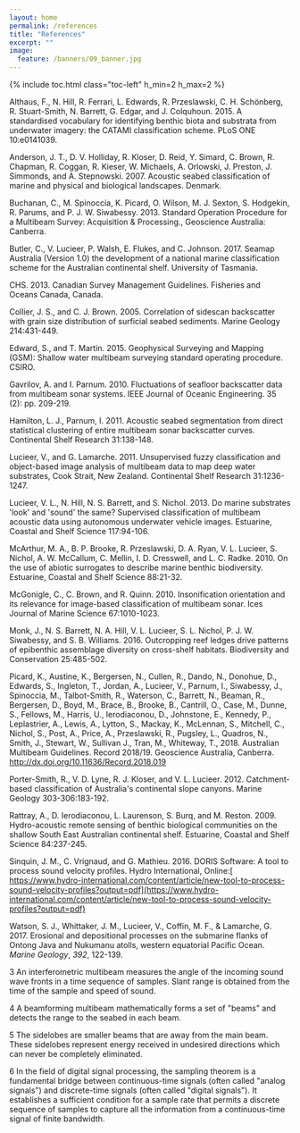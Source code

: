```yaml
---
layout: home
permalink: /references
title: "References"
excerpt: ""
image:
  feature: /banners/09_banner.jpg
---
```

{% include toc.html class="toc-left" h_min=2 h_max=2 %}

Althaus, F., N. Hill, R. Ferrari, L. Edwards, R. Przeslawski, C. H. Schönberg, R. Stuart-Smith, N. Barrett, G. Edgar, and J. Colquhoun. 2015. A standardised vocabulary for identifying benthic biota and substrata from underwater imagery: the CATAMI classification scheme. PLoS ONE 10:e0141039.

Anderson, J. T., D. V. Holliday, R. Kloser, D. Reid, Y. Simard, C. Brown, R. Chapman, R. Coggan, R. Kieser, W. Michaels, A. Orlowski, J. Preston, J. Simmonds, and A. Stepnowski. 2007. Acoustic seabed classification of marine and physical and biological landscapes. Denmark.

Buchanan, C., M. Spinoccia, K. Picard, O. Wilson, M. J. Sexton, S. Hodgekin, R. Parums, and P. J. W. Siwabessy. 2013. Standard Operation Procedure for a Multibeam Survey: Acquisition & Processing., Geoscience Australia: Canberra.

Butler, C., V. Lucieer, P. Walsh, E. Flukes, and C. Johnson. 2017. Seamap Australia (Version 1.0) the development of a national marine classification scheme for the Australian continental shelf. University of Tasmania.

CHS. 2013. Canadian Survey Management Guidelines. Fisheries and Oceans Canada, Canada.

Collier, J. S., and C. J. Brown. 2005. Correlation of sidescan backscatter with grain size distribution of surficial seabed sediments. Marine Geology 214:431-449.

Edward, S., and T. Martin. 2015. Geophysical Surveying and Mapping (GSM): Shallow water multibeam surveying standard operating procedure. CSIRO.

Gavrilov, A. and  I. Parnum. 2010. Fluctuations of seafloor backscatter data from multibeam sonar systems. IEEE Journal of Oceanic Engineering. 35 (2): pp. 209-219.

Hamilton, L. J., Parnum, I. 2011. Acoustic seabed segmentation from direct statistical clustering of entire multibeam sonar backscatter curves. Continental Shelf Research 31:138-148.

Lucieer, V., and G. Lamarche. 2011. Unsupervised fuzzy classification and object-based image analysis of multibeam data to map deep water substrates, Cook Strait, New Zealand. Continental Shelf Research 31:1236-1247.

Lucieer, V. L., N. Hill, N. S. Barrett, and S. Nichol. 2013. Do marine substrates 'look' and 'sound' the same? Supervised classification of multibeam acoustic data using autonomous underwater vehicle images. Estuarine, Coastal and Shelf Science 117:94-106.

McArthur, M. A., B. P. Brooke, R. Przeslawski, D. A. Ryan, V. L. Lucieer, S. Nichol, A. W. McCallum, C. Mellin, I. D. Cresswell, and L. C. Radke. 2010. On the use of abiotic surrogates to describe marine benthic biodiversity. Estuarine, Coastal and Shelf Science 88:21-32.

McGonigle, C., C. Brown, and R. Quinn. 2010. Insonification orientation and its relevance for image-based classification of multibeam sonar. Ices Journal of Marine Science 67:1010-1023.

Monk, J., N. S. Barrett, N. A. Hill, V. L. Lucieer, S. L. Nichol, P. J. W. Siwabessy, and S. B. Williams. 2016. Outcropping reef ledges drive patterns of epibenthic assemblage diversity on cross-shelf habitats. Biodiversity and Conservation 25:485-502.

Picard, K., Austine, K., Bergersen, N., Cullen, R., Dando, N., Donohue, D., Edwards, S., Ingleton, T., Jordan, A., Lucieer, V., Parnum, I., Siwabessy, J., Spinoccia, M., Talbot-Smith, R., Waterson, C., Barrett, N., Beaman, R., Bergersen, D., Boyd, M., Brace, B., Brooke, B., Cantrill, O., Case, M., Dunne, S., Fellows, M., Harris, U., Ierodiaconou, D., Johnstone, E., Kennedy, P., Leplastrier, A., Lewis, A., Lytton, S., Mackay, K., McLennan, S., Mitchell, C., Nichol, S., Post, A., Price, A., Przeslawski, R., Pugsley, L., Quadros, N., Smith, J., Stewart, W., Sullivan J., Tran, M., Whiteway, T., 2018. Australian Multibeam Guidelines. Record 2018/19. Geoscience Australia, Canberra. http://dx.doi.org/10.11636/Record.2018.019

Porter-Smith, R., V. D. Lyne, R. J. Kloser, and V. L. Lucieer. 2012. Catchment-based classification of Australia's continental slope canyons. Marine Geology 303-306:183-192.

Rattray, A., D. Ierodiaconou, L. Laurenson, S. Burq, and M. Reston. 2009. Hydro-acoustic remote sensing of benthic biological communities on the shallow South East Australian continental shelf. Estuarine, Coastal and Shelf Science 84:237-245.

Sinquin, J. M., C. Vrignaud, and G. Mathieu. 2016. DORIS Software: A tool to process sound velocity profiles. Hydro International, Online:[ https://www.hydro-international.com/content/article/new-tool-to-process-sound-velocity-profiles?output=pdf](https://www.hydro-international.com/content/article/new-tool-to-process-sound-velocity-profiles?output=pdf)

Watson, S. J., Whittaker, J. M., Lucieer, V., Coffin, M. F., & Lamarche, G. 2017. Erosional and depositional processes on the submarine flanks of Ontong Java and Nukumanu atolls, western equatorial Pacific Ocean. *Marine Geology*, *392*, 122-139.

 

 

3 An interferometric multibeam measures the angle of the incoming sound wave fronts in a time sequence of samples. Slant range is obtained from the time of the sample and speed of sound.

 

4 A beamforming multibeam mathematically forms a set of "beams" and detects the range to the seabed in each beam.

 

5 The sidelobes are smaller beams that are away from the main beam. These sidelobes represent energy received in undesired directions which can never be completely eliminated.

 

6 In the field of digital signal processing, the sampling theorem is a fundamental bridge between continuous-time signals (often called "analog signals") and discrete-time signals (often called "digital signals"). It establishes a sufficient condition for a sample rate that permits a discrete sequence of samples to capture all the information from a continuous-time signal of finite bandwidth.
